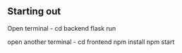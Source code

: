 ## Starting out 



Open terminal -
cd backend
flask run

open another terminal -
cd frontend
npm install
npm start
